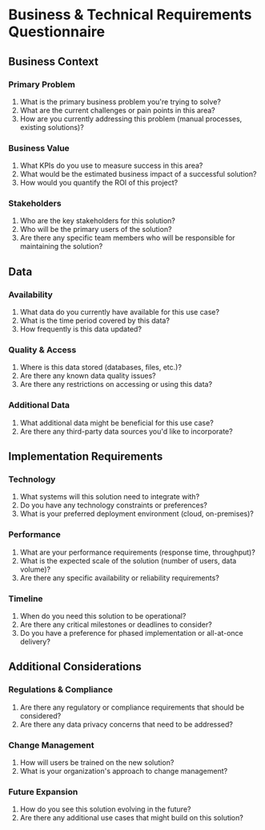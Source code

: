 # Business & Technical Requirements Questionnaire

## Business Context

### Primary Problem
1. What is the primary business problem you're trying to solve?
2. What are the current challenges or pain points in this area?
3. How are you currently addressing this problem (manual processes, existing solutions)?

### Business Value
1. What KPIs do you use to measure success in this area?
2. What would be the estimated business impact of a successful solution?
3. How would you quantify the ROI of this project?

### Stakeholders
1. Who are the key stakeholders for this solution?
2. Who will be the primary users of the solution?
3. Are there any specific team members who will be responsible for maintaining the solution?

## Data

### Availability
1. What data do you currently have available for this use case?
2. What is the time period covered by this data?
3. How frequently is this data updated?

### Quality & Access
1. Where is this data stored (databases, files, etc.)?
2. Are there any known data quality issues?
3. Are there any restrictions on accessing or using this data?

### Additional Data
1. What additional data might be beneficial for this use case?
2. Are there any third-party data sources you'd like to incorporate?

## Implementation Requirements

### Technology
1. What systems will this solution need to integrate with?
2. Do you have any technology constraints or preferences?
3. What is your preferred deployment environment (cloud, on-premises)?

### Performance
1. What are your performance requirements (response time, throughput)?
2. What is the expected scale of the solution (number of users, data volume)?
3. Are there any specific availability or reliability requirements?

### Timeline
1. When do you need this solution to be operational?
2. Are there any critical milestones or deadlines to consider?
3. Do you have a preference for phased implementation or all-at-once delivery?

## Additional Considerations

### Regulations & Compliance
1. Are there any regulatory or compliance requirements that should be considered?
2. Are there any data privacy concerns that need to be addressed?

### Change Management
1. How will users be trained on the new solution?
2. What is your organization's approach to change management?

### Future Expansion
1. How do you see this solution evolving in the future?
2. Are there any additional use cases that might build on this solution?
